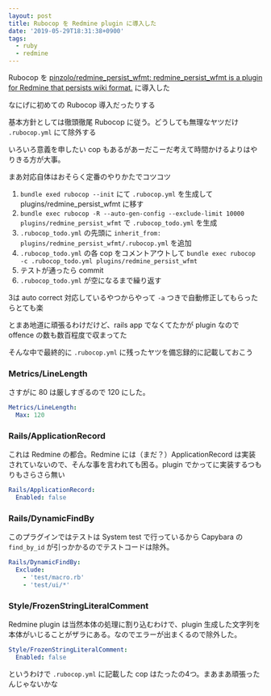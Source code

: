 ```yaml
---
layout: post
title: Rubocop を Redmine plugin に導入した
date: '2019-05-29T18:31:38+0900'
tags:
  - ruby
  - redmine
---
```


Rubocop を [pinzolo/redmine\_persist\_wfmt: redmine\_persist\_wfmt is a plugin for Redmine that persists wiki format\.](https://github.com/pinzolo/redmine_persist_wfmt) に導入した

なにげに初めての Rubocop 導入だったりする

基本方針としては徹頭徹尾 Rubocop に従う。どうしても無理なヤツだけ `.rubocop.yml` にて除外する

いろいろ意義を申したい cop もあるがあーだこーだ考えて時間かけるよりはやりきる方が大事。

まあ対応自体はおそらく定番のやりかたでコツコツ

1. `bundle exed rubocop --init` にて `.rubocop.yml` を生成して plugins/redmine_persist_wfmt に移す
2. `bundle exec rubocop -R --auto-gen-config --exclude-limit 10000 plugins/redmine_persist_wfmt` で `.rubocop_todo.yml` を生成
3. `.rubocop_todo.yml` の先頭に `inherit_from: plugins/redmine_persist_wfmt/.rubocop.yml` を追加
4. `.rubocop_todo.yml` の各 cop をコメントアウトして `bundle exec rubocop -c .rubocop_todo.yml plugins/redmine_persist_wfmt`
5. テストが通ったら commit
6. `.rubocop_todo.yml` が空になるまで繰り返す

3は auto correct 対応しているやつからやって `-a` つきで自動修正してもらったらとても楽

とまあ地道に頑張るわけだけど、rails app でなくてたかが plugin なので offence の数も数百程度で収まってた

そんな中で最終的に `.rubocop.yml` に残ったヤツを備忘録的に記載しておこう

### Metrics/LineLength

さすがに 80 は厳しすぎるので 120 にした。

```yml
Metrics/LineLength:
  Max: 120
```

### Rails/ApplicationRecord

これは Redmine の都合。Redmine には（まだ？）ApplicationRecord は実装されていないので、そんな事を言われても困る。plugin でかってに実装するつもりもさらさら無い

```yml
Rails/ApplicationRecord:
  Enabled: false
```

### Rails/DynamicFindBy

このプラグインではテストは System test で行っているから Capybara の `find_by_id` が引っかかるのでテストコードは除外。

```yml
Rails/DynamicFindBy:
  Exclude:
    - 'test/macro.rb'
    - 'test/ui/*'
```

### Style/FrozenStringLiteralComment

Redmine plugin は当然本体の処理に割り込むわけで、plugin 生成した文字列を本体がいじることがザラにある。なのでエラーが出まくるので除外した。

```yml
Style/FrozenStringLiteralComment:
  Enabled: false
```

というわけで `.rubocop.yml` に記載した cop はたったの4つ。まあまあ頑張ったんじゃないかな
